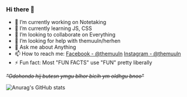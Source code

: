 ### Hi there 👋

- 🔭 I’m currently working on Notetaking
- 🌱 I’m currently learning JS, CSS
- 👯 I’m looking to collaborate on Everything
- 🤔 I’m looking for help with themuuln/herhen
- 💬 Ask me about Anything
- 📫 How to reach me: [Facebook - @themuuln](https://www.facebook.com/themuln) [Instagram - @themuuln](https://www.instagram.com/themuuln/)
- ⚡ Fun fact: Most "FUN FACTS" use "FUN" pretty liberally

*~~"Odohondo hij butesn ymgu blhor bicih ym oldhgu bnoo"~~*

![Anurag's GitHub stats](https://github-readme-stats.vercel.app/api?username=themuuln&show_icons=true&theme=tokyonight)

